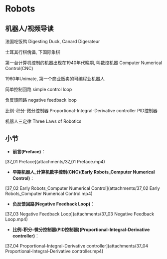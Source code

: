 Robots
========================
## 机器人/视频导读

法国吃饭鸭 Digesting Duck, Canard Digerateur

士耳其行棋傀儡, 下国际象棋

第一台计算机控制的机器出现在1940年代晚期, 叫数控机器 Computer Numerical Control(CNC)

1960年Unimate, 第一个商业贩卖的可编程业机器人

简单控制回路 simple control loop

负反馈回路 negative feedback loop

比例-积分-微分控制器 Proportional-Integral-Derivative controller PID控制器

机器人三定律 Three Laws of Robotics

## 小节

* **前言(Preface)**：

[37_01 Preface](attachments/37_01 Preface.mp4)

* **早期机器人_计算机数字控制(CNC)(Early Robots_Computer Numerical Control)**：

[37_02 Early Robots_Computer Numerical Control](attachments/37_02 Early Robots_Computer Numerical Control.mp4)

* **负反馈回路(Negative Feedback Loop)**：

[37_03 Negative Feedback Loop](attachments/37_03 Negative Feedback Loop.mp4)

* **比例-积分-微分控制器(PID控制器)(Proportional-Integral-Derivative controller)**：

[37_04 Proportional-Integral-Derivative controller](attachments/37_04 Proportional-Integral-Derivative controller.mp4)